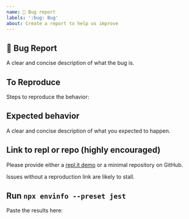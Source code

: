 ```yaml
---
name: 🐛 Bug report
labels: ':bug: Bug'
about: Create a report to help us improve
---
```


<!-- Love Jest? Please consider supporting our collective: 👉  https://opencollective.com/jest/donate -->

## 🐛 Bug Report

A clear and concise description of what the bug is.

## To Reproduce

Steps to reproduce the behavior:

## Expected behavior

A clear and concise description of what you expected to happen.

## Link to repl or repo (highly encouraged)

Please provide either a [repl.it demo](https://repl.it/languages/jest) or a minimal repository on GitHub.

Issues without a reproduction link are likely to stall.

## Run `npx envinfo --preset jest`

Paste the results here:

```bash

```
